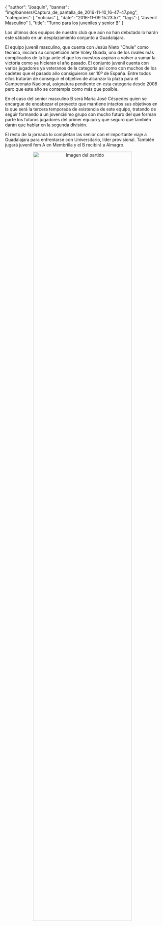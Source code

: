 {
  "author": "Joaquín", 
  "banner": "img/banners/Captura_de_pantalla_de_2016-11-10_16-47-47.png", 
  "categories": [
    "noticias"
  ], 
  "date": "2016-11-09 15:23:57", 
  "tags": [
    "Juvenil Masculino"
  ], 
  "title": "Turno para los juveniles y senior B"
}

Los últimos dos equipos de nuestro club que aún no han debutado lo harán este sábado en un desplazamiento conjunto a Guadalajara.

El equipo juvenil masculino, que cuenta con Jesús Nieto "Chule" como técnico, iniciará su competición ante Voley Guada, uno de los rivales más complicados de la liga ante el que los nuestros aspiran a volver a sumar la victoria como ya hicieran el año pasado. El conjunto juvenil cuenta con varios jugadores ya veteranos de la categoría así como con muchos de los cadetes que el pasado año consiguieron ser 10º de España. Entre todos ellos tratarán de conseguir el objetivo de alcanzar la plaza para el Campeonato Nacional, asignatura pendiente en esta categoría desde 2008 pero que este año se contempla como más que posible.

En el caso del senior masculino B será María José Céspedes quien se encargue de encabezar el proyecto que mantiene intactos sus objetivos en la que será la tercera temporada de existencia de este equipo, tratando de seguir formando a un jovencísimo grupo con mucho futuro del que forman parte los futuros jugadores del primer equipo y que seguro que también darán que hablar en la segunda división.

El resto de la jornada lo completan las senior con el importante viaje a Guadalajara para enfrentarse con Universitario, líder provisional. También jugará juvenil fem A en Membrilla y el B recibirá a Almagro.

<center>
<a target="_new" href="http://www.advmiguelturra.org/img/banners/Captura%20de%20pantalla%20de%202016-11-10%2016-47-47.png"> 
<img alt="Imagen del partido" width="80%" align="center" src="http://www.advmiguelturra.org/img/banners/Captura%20de%20pantalla%20de%202016-11-10%2016-47-47.png"/> </a> </center>

